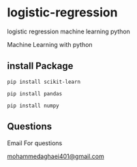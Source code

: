 # logistic-regression
 logistic regression machine learning python

Machine Learning with python
## install Package
```
pip install scikit-learn
```

```
pip install pandas
```

```
pip install numpy
```
## Questions
Email For questions 

mohammedaghaei401@gmail.com